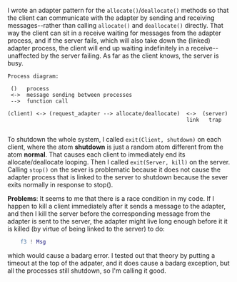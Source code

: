 I wrote an adapter pattern for the ```allocate()```/```deallocate()``` methods so that the client 
can communicate with the adapter by sending and receiving messages--rather than 
calling ```allocate()``` and ```deallocate()``` directly.  That way the client can sit in a
receive waiting for messages from the adapter process, and if the server fails,
which will also take down the (linked) adapter process, the client will end up 
waiting indefinitely in a receive--unaffected by the server failing.  As far as 
the client knows, the server is busy.

```
Process diagram:

 ()   process
 <->  message sending between processes
 -->  function call

(client) <-> (request_adapter --> allocate/deallocate)  <->  (server)
                                                        link   trap
                                                        
```                         
To shutdown the whole system, 
I called ```exit(Client, shutdown)``` on each client, where the atom **shutdown** is 
just a random atom different from the atom **normal**. That causes each
client to immediately end its allocate/deallocate looping. 
Then I called ```exit(Server, kill)``` on the server. Calling ```stop()``` on the 
sever is problematic because it does not cause the adapter process that
is linked to the server to shutdown because the sever exits normally 
in response to stop().

**Problems**: It seems to me that there is a race condition in my code.
If I happen to kill a client immediately after it sends a message
to the adapter, and then I kill the server before the corresponding
message from
the adapter is sent to the server, the adapter might live long enough before it
it is killed  (by virtue of being linked to the server) to do:
```erlang
    f3 ! Msg
```
which would cause a badarg error.  I tested out that theory by 
putting a timeout at the top of the adpater, and it does cause
a badarg exception, but all the processes still shutdown, so
I'm calling it good.

